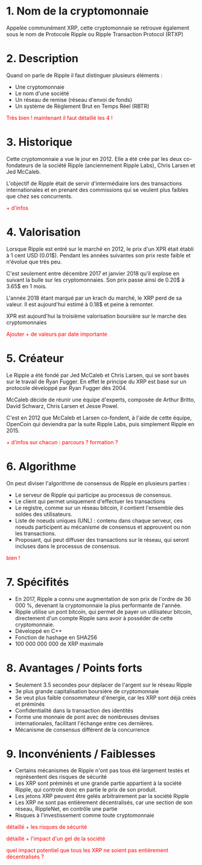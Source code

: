 # 1. Nom de la cryptomonnaie

Appelée communément XRP, cette cryptomonnaie se retrouve également sous le nom de Protocole Ripple ou Ripple Transaction Protocol (RTXP)

# 2. Description

Quand on parle de Ripple il faut distinguer plusieurs éléments :

- Une cryptomonnaie
- Le nom d'une société
- Un réseau de remise (réseau d'envoi de fonds)
- Un système de Règlement Brut en Temps Réel (RBTR)

<p style="color: red">Très bien ! maintenant il faut détaillé les 4 !</p>
	
# 3. Historique

Cette cryptomonnaie a vue le jour en 2012. Elle a été crée par les deux co-fondateurs de la société Ripple (anciennement Ripple Labs), Chris Larsen et Jed McCaleb.

L'objectif de Ripple était de servir d'intermédiaire lors des transactions internationales et en prenant des commissions qui se veulent plus faibles que chez ses concurrents.

<p style="color: red">+ d'infos</p>


# 4. Valorisation

Lorsque Ripple est entré sur le marché en 2012, le prix d'un XPR était établi à 1 cent USD (0.01$). Pendant les années suivantes son prix reste faible et n'évolue que très peu.

C'est seulement entre décembre 2017 et janvier 2018 qu'il explose en suivant la bulle sur les cryptomonnaies. Son prix passe ainsi de 0.20$ à 3.65$ en 1 mois.

L'année 2018 étant marqué par un krach du marché, le XRP perd de sa valeur. Il est aujourd'hui estimé à 0.18$ et peine à remonter.

XPR est aujourd'hui la troisième valorisation boursière sur le marche des cryptomonnaies

<p style="color: red">Ajouter + de valeurs par date importante</p>

# 5. Créateur

Le Ripple a été fondé par Jed McCaleb et Chris Larsen, qui se sont basés sur le travail de Ryan Fugger. En effet le principe du XRP est basé sur un protocole développé par Ryan Fugger dès 2004.

McCaleb décide de réunir une équipe d'experts, composée de Arthur Britto, David Schwarz, Chris Larsen et Jesse Powel.

C'est en 2012 que McCaleb et Larsen co-fondent, à l'aide de cette équipe, OpenCoin qui deviendra par la suite Ripple Labs, puis simplement Ripple en 2015.

<p style="color: red">+ d'infos sur chacun : parcours ? formation ?</p>

# 6. Algorithme

On peut diviser l'algorithme de consensus de Ripple en plusieurs parties :

- Le serveur de Ripple qui participe au processus de consensus.
- Le client qui permet uniquement d'effectuer les transactions
- Le registre, comme sur un réseau bitcoin, il contient l'ensemble des soldes des utilisateurs.
- Liste de noeuds uniques (UNL) : contenu dans chaque serveur, ces noeuds participent au mécanisme de consensus et approuvent ou non les transactions.
- Proposant, qui peut diffuser des transactions sur le réseau, qui seront incluses dans le processus de consensus.

<p style="color: red">bien !</p>
	
# 7. Spécifités
	
 - En 2017, Ripple a connu une augmentation de son prix de l'ordre de 36 000 %, devenant la cryptomonnaie la plus performante de l'année.
 - Ripple utilise un pont bitcoin, qui permet de payer un utilisateur bitcoin, directement d'un compte Ripple sans avoir à posséder de cette cryptomonnaie.
 - Développé en C++
 - Fonction de hashage en SHA256
 - 100 000 000 000 de XRP maximale
 
 # 8. Avantages / Points forts
 
 - Seulement 3.5 secondes pour déplacer de l'argent sur le réseau Ripple
 - 3e plus grande capitalisation boursière de cryptomonnaie
 - Se veut plus faible consommateur d'énergie, car les XRP sont déjà créés et préminés
 - Confidentialité dans la transaction des identités
 - Forme une monnaie de pont avec de nombreuses devises internationales, facilitant l'échange entre ces dernières.
 - Mécanisme de consensus différent de la concurrence
 
 # 9. Inconvénients / Faiblesses
 
 - Certains mécanismes de Ripple n'ont pas tous été largement testés et représentent des risques de sécurité
 - Les XRP sont préminés et une grande partie appartient à la société Ripple, qui controle donc en partie le prix de son produit.
 - Les jetons XRP peuvent être gelés arbitrairement par la société Ripple
 - Les XRP ne sont pas entièrement décentralisés, car une section de son réseau, RippleNet, en contrôle une partie
 - Risques à l'investissement comme toute cryptomonnaie

<p style="color: red">détaillé + les risques de sécurité</p>
<p style="color: red">détaillé + l'impact d'un gel de la société</p>
<p style="color: red">quel impact potentiel que tous les XRP ne soient pas entièrement décentralisés ?</p>
